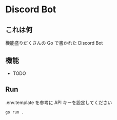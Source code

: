 # Discord Bot

## これは何

機能盛りだくさんの Go で書かれた Discord Bot

## 機能

- TODO

## Run

.env.template を参考に API キーを設定してください

```bash
go run .
```
